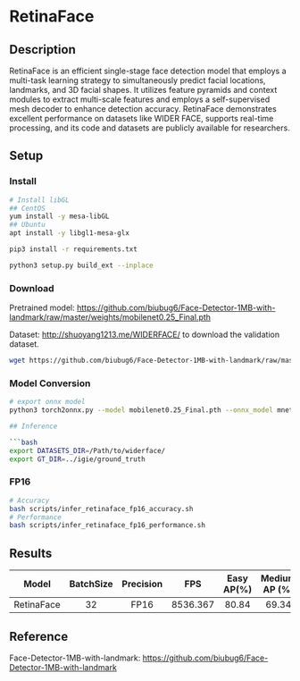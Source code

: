 # RetinaFace

## Description

RetinaFace is an efficient single-stage face detection model that employs a multi-task learning strategy to simultaneously predict facial locations, landmarks, and 3D facial shapes. It utilizes feature pyramids and context modules to extract multi-scale features and employs a self-supervised mesh decoder to enhance detection accuracy. RetinaFace demonstrates excellent performance on datasets like WIDER FACE, supports real-time processing, and its code and datasets are publicly available for researchers.

## Setup

### Install

```bash
# Install libGL
## CentOS
yum install -y mesa-libGL
## Ubuntu
apt install -y libgl1-mesa-glx

pip3 install -r requirements.txt

python3 setup.py build_ext --inplace
```

### Download

Pretrained model: <https://github.com/biubug6/Face-Detector-1MB-with-landmark/raw/master/weights/mobilenet0.25_Final.pth>

Dataset: <http://shuoyang1213.me/WIDERFACE/> to download the validation dataset.

```bash
wget https://github.com/biubug6/Face-Detector-1MB-with-landmark/raw/master/weights/mobilenet0.25_Final.pth
```

### Model Conversion

```bash
# export onnx model
python3 torch2onnx.py --model mobilenet0.25_Final.pth --onnx_model mnetv1_retinaface.onnx

## Inference

```bash
export DATASETS_DIR=/Path/to/widerface/
export GT_DIR=../igie/ground_truth
```

### FP16

```bash
# Accuracy
bash scripts/infer_retinaface_fp16_accuracy.sh
# Performance
bash scripts/infer_retinaface_fp16_performance.sh
```

## Results

|   Model    | BatchSize | Precision |   FPS    | Easy AP(%) | Medium AP (%) | Hard AP(%) |
| :--------: | :-------: | :-------: | :------: | :--------: | :-----------: | :--------: |
| RetinaFace |    32     |   FP16    | 8536.367 |   80.84    |     69.34     |   37.31    |

## Reference

Face-Detector-1MB-with-landmark: <https://github.com/biubug6/Face-Detector-1MB-with-landmark>

